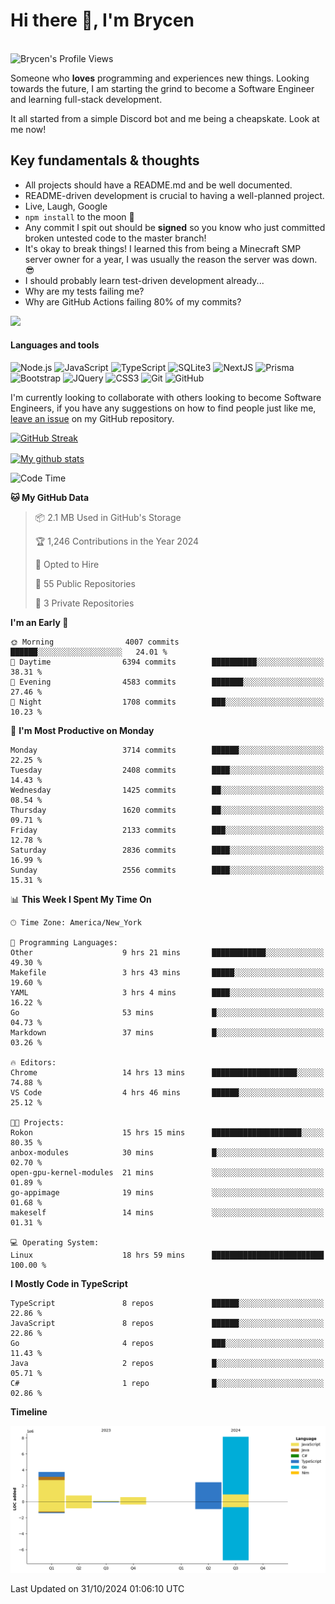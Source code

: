 # Hi there 👋, I'm Brycen

<br>
<img src="https://komarev.com/ghpvc/?username=BrycensRanch" alt="Brycen's Profile Views" />

Someone who **loves** programming and experiences new things. Looking towards the future, I am starting the grind to become a Software Engineer and learning full-stack development.

It all started from a simple Discord bot and me being a cheapskate. Look at me now!

## Key fundamentals & thoughts

- All projects should have a README.md and be well documented.
- README-driven development is crucial to having a well-planned project.
- Live, Laugh, Google
- `npm install` to the moon 🚀
- Any commit I spit out should be **signed** so you know who just committed broken untested code to the master branch!
- It's okay to break things! I learned this from being a Minecraft SMP server owner for a year, I was usually the reason the server was down. 😎
- I should probably learn test-driven development already...
- Why are my tests failing me?
- Why are GitHub Actions failing 80% of my commits? 

<img src="https://res.cloudinary.com/practicaldev/image/fetch/s--OoBLh7-Q--/c_limit%2Cf_auto%2Cfl_progressive%2Cq_auto%2Cw_880/https://cdn-images-1.medium.com/max/1614/1%2A8BlqJ8lNVZzuRjAg1mZ50w.png" height="400"/>

<h4>Languages and tools</h4>
<p>
  <img src="https://img.shields.io/badge/node.js%20-%2343853D.svg?&style=for-the-badge&logo=node.js&logoColor=white" alt="Node.js" />
  <img src="https://img.shields.io/badge/javascript%20-%23323330.svg?&style=for-the-badge&logo=javascript&logoColor=%23F7DF1E" alt="JavaScript" />
  <img src="https://img.shields.io/badge/typescript%20-%23323330.svg?&style=for-the-badge&logo=typescript&logoColor=#3467eb" alt="TypeScript" />
  <img src="https://img.shields.io/badge/sqlite3%20-%23323330.svg?&style=for-the-badge&logo=sqlite&logoColor=#3467eb" alt="SQLite3" />
  <img src="https://img.shields.io/badge/Next.JS%20-%23323330.svg?&style=for-the-badge&logo=next.js&logoColor=#3467eb" alt="NextJS" />
  <img src="https://img.shields.io/badge/Prisma%20-%23323330.svg?&style=for-the-badge&logo=prisma&logoColor=#3467eb" alt="Prisma" />
  <img src="https://img.shields.io/badge/bootstrap%20-%23323330.svg?&style=for-the-badge&logo=bootstrap" alt="Bootstrap" />
  <img src="https://img.shields.io/badge/jquery%20-%23323330.svg?&style=for-the-badge&logo=jquery" alt="JQuery" />
  <img src="https://img.shields.io/badge/css3%20-%23323330.svg?&style=for-the-badge&logo=css3" alt="CSS3" />
  <img src="https://img.shields.io/badge/git%20-%23323330.svg?&style=for-the-badge&logo=git" alt="Git" />
  <img src="https://img.shields.io/badge/github%20-%23323330.svg?&style=for-the-badge&logo=github" alt="GitHub" />
</p>

 I'm currently looking to collaborate with others looking to become Software Engineers, if you have any suggestions on how to find people just like me, [leave an issue](https://github.com/BrycensRanch/BrycensRanch/issues/new) on my GitHub repository.
 
 <p><a href="https://git.io/streak-stats"><img src="https://streak-stats.demolab.com?user=BrycensRanch&amp;theme=dark&amp;hide_border=true&amp;fire=EB5454&amp;ring=0CEB19" alt="GitHub Streak"></a></p>

<a href="https://github.com/anuraghazra/github-readme-stats">
  <img align="center" src="https://github-readme-stats.anuraghazra1.vercel.app/api?username=BrycensRanch&show_icons=true&line_height=27&include_all_commits=true" alt="My github stats" />
</a>

<!--START_SECTION:waka-->
![Code Time](http://img.shields.io/badge/Code%20Time-1%2C077%20hrs%204%20mins-blue)

**🐱 My GitHub Data** 

> 📦 2.1 MB Used in GitHub's Storage 
 > 
> 🏆 1,246 Contributions in the Year 2024
 > 
> 💼 Opted to Hire
 > 
> 📜 55 Public Repositories 
 > 
> 🔑 3 Private Repositories 
 > 
**I'm an Early 🐤** 

```text
🌞 Morning                4007 commits        ██████░░░░░░░░░░░░░░░░░░░   24.01 % 
🌆 Daytime                6394 commits        ██████████░░░░░░░░░░░░░░░   38.31 % 
🌃 Evening                4583 commits        ███████░░░░░░░░░░░░░░░░░░   27.46 % 
🌙 Night                  1708 commits        ███░░░░░░░░░░░░░░░░░░░░░░   10.23 % 
```
📅 **I'm Most Productive on Monday** 

```text
Monday                   3714 commits        ██████░░░░░░░░░░░░░░░░░░░   22.25 % 
Tuesday                  2408 commits        ████░░░░░░░░░░░░░░░░░░░░░   14.43 % 
Wednesday                1425 commits        ██░░░░░░░░░░░░░░░░░░░░░░░   08.54 % 
Thursday                 1620 commits        ██░░░░░░░░░░░░░░░░░░░░░░░   09.71 % 
Friday                   2133 commits        ███░░░░░░░░░░░░░░░░░░░░░░   12.78 % 
Saturday                 2836 commits        ████░░░░░░░░░░░░░░░░░░░░░   16.99 % 
Sunday                   2556 commits        ████░░░░░░░░░░░░░░░░░░░░░   15.31 % 
```


📊 **This Week I Spent My Time On** 

```text
🕑︎ Time Zone: America/New_York

💬 Programming Languages: 
Other                    9 hrs 21 mins       ████████████░░░░░░░░░░░░░   49.30 % 
Makefile                 3 hrs 43 mins       █████░░░░░░░░░░░░░░░░░░░░   19.60 % 
YAML                     3 hrs 4 mins        ████░░░░░░░░░░░░░░░░░░░░░   16.22 % 
Go                       53 mins             █░░░░░░░░░░░░░░░░░░░░░░░░   04.73 % 
Markdown                 37 mins             █░░░░░░░░░░░░░░░░░░░░░░░░   03.26 % 

🔥 Editors: 
Chrome                   14 hrs 13 mins      ███████████████████░░░░░░   74.88 % 
VS Code                  4 hrs 46 mins       ██████░░░░░░░░░░░░░░░░░░░   25.12 % 

🐱‍💻 Projects: 
Rokon                    15 hrs 15 mins      ████████████████████░░░░░   80.35 % 
anbox-modules            30 mins             █░░░░░░░░░░░░░░░░░░░░░░░░   02.70 % 
open-gpu-kernel-modules  21 mins             ░░░░░░░░░░░░░░░░░░░░░░░░░   01.89 % 
go-appimage              19 mins             ░░░░░░░░░░░░░░░░░░░░░░░░░   01.68 % 
makeself                 14 mins             ░░░░░░░░░░░░░░░░░░░░░░░░░   01.31 % 

💻 Operating System: 
Linux                    18 hrs 59 mins      █████████████████████████   100.00 % 
```

**I Mostly Code in TypeScript** 

```text
TypeScript               8 repos             ██████░░░░░░░░░░░░░░░░░░░   22.86 % 
JavaScript               8 repos             ██████░░░░░░░░░░░░░░░░░░░   22.86 % 
Go                       4 repos             ███░░░░░░░░░░░░░░░░░░░░░░   11.43 % 
Java                     2 repos             █░░░░░░░░░░░░░░░░░░░░░░░░   05.71 % 
C#                       1 repo              █░░░░░░░░░░░░░░░░░░░░░░░░   02.86 % 
```



**Timeline**

![Lines of Code chart](https://raw.githubusercontent.com/BrycensRanch/BrycensRanch/main/assets/bar_graph.png)


 Last Updated on 31/10/2024 01:06:10 UTC
<!--END_SECTION:waka-->

<!--
**BrycensRanch/BrycensRanch** is a ✨ _special_ ✨ repository because its `README.md` (this file) appears on your GitHub profile.

Here are some ideas to get you started:

- 🔭 I’m currently working on ...
- 🌱 I’m currently learning ...
- 👯 I’m looking to collaborate on ...
- 🤔 I’m looking for help with ...
- 💬 Ask me about ...
- 📫 How to reach me: ...
- 😄 Pronouns: ...
- ⚡ Fun fact: ...
-->
